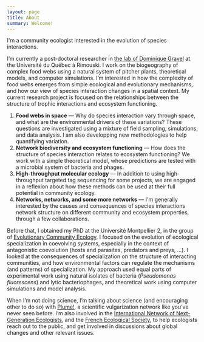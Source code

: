 ```yaml
---
layout: page
title: About
summary: Welcome!
---
```


I'm a community ecologist interested in the evolution of species interactions.

I’m currently a post-doctoral researcher in [the lab of Dominique Gravel](http://chaire-eec.uqar.qc.ca/dom-fr.php) at the Université du Québec à Rimouski. I work on the biogeography of complex food webs using a natural system of pitcher plants, theoretical models, and computer simulations. I’m interested in how the complexity of food webs emerges from simple ecological and evolutionary mechanisms, and how our view of species interaction changes in a spatial context. My current research project is focused on the relationships between the structure of trophic interactions and ecosystem functioning.

1. **Food webs in space** — Why do species interaction vary through space, and what are the environmental drivers of these variations? These questions are investigated using a mixture of field sampling, simulations, and data analysis. I am also developping new methodologies to help quantifying variation.
2. **Network biodiversity and ecosystem functioning** — How does the structure of species interaction relates to ecosystem functioning? We work with a simple theoretical model, whose predictions are tested with a microbial system of bacteria and phages.
3. **High-throughput molecular ecology** — In addition to using high-throughput targeted tag sequencing for some projects, we are engaged in a reflexion about how these methods can be used at their full potential in community ecology.
4. **Networks, networks, and some more networks** — I'm generally interested by the causes and consequences of species interactions network structure on different community and ecosystem properties, through a few collaborations.

Before that, I obtained my PhD at the Université Montpellier 2, in the group of [Evolutionary Community Ecology](http://www.eec.univ-montp2.fr/). I focused on the evolution of ecological specialization in coevolving systems, especially in the context of antagonistic coevolution (hosts and parasites, predators and preys, …). I looked at the consequences of specialization on the structure of interacting communities, and how environmental factors can regulate the mechanisms (and patterns) of specialization. My approach used equal parts of experimental work using natural isolates of bacteria (*Pseudomonas fluorescens*) and lytic bacteriophages, and theoretical work using computer simulations and model analysis.

When I’m not doing science, I’m talking about science (and encouraging other to do so) with [Plume!](http://www.plume.info/), a scientific vulgarization network like you’ve never seen before. I’m also involved in the [International Network of Next-Generation Ecologists](http://www.innge.net/), and the [French Ecological Society](http://www.sfecologie.org/), to help ecologists reach out to the public, and get involved in discussions about global changes and other relevant issues.
